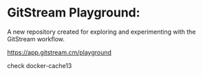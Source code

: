 # GitStream Playground:

A new repository created for exploring and experimenting with the GitStream workflow.

https://app.gitstream.cm/playground

check docker-cache13